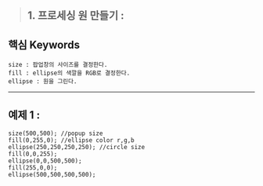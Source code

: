 > ## 1. 프로세싱 원 만들기 : 
## 핵심 Keywords 
    size : 팝업창의 사이즈를 결정한다.
    fill : ellipse의 색깔을 RGB로 결정한다.
    ellipse : 원을 그린다.
    
* * *

## 예제 1 : 
    
```processing
size(500,500); //popup size
fill(0,255,0); //ellipse color r,g,b
ellipse(250,250,250,250); //circle size
fill(0,0,255);
ellipse(0,0,500,500);
fill(255,0,0);
ellipse(500,500,500,500);
```
